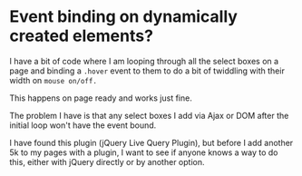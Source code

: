 # Event binding on dynamically created elements?

I have a bit of code where I am looping through all the select boxes on a page and binding a `.hover` event to them to do a bit of twiddling with their width on `mouse on/off.`

This happens on page ready and works just fine.

The problem I have is that any select boxes I add via Ajax or DOM after the initial loop won't have the event bound.

I have found this plugin (jQuery Live Query Plugin), but before I add another 5k to my pages with a plugin, I want to see if anyone knows a way to do this, either with jQuery directly or by another option.